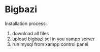 # Bigbazi

Installation process:
 1. download all files
 2. upload bigbazi.sql in you xampp server
 3. run mysql from xampp control panel
